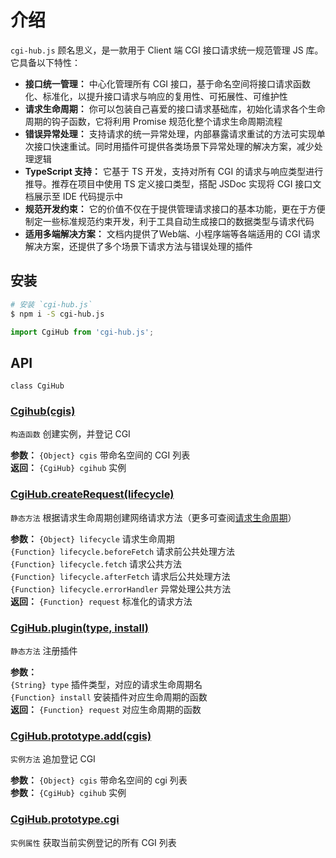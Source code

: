 # 介绍

`cgi-hub.js` 顾名思义，是一款用于 Client 端 CGI 接口请求统一规范管理 JS 库。它具备以下特性：

- **接口统一管理：** 中心化管理所有 CGI 接口，基于命名空间将接口请求函数化、标准化，以提升接口请求与响应的复用性、可拓展性、可维护性
- **请求生命周期：** 你可以包装自己喜爱的接口请求基础库，初始化请求各个生命周期的钩子函数，它将利用 Promise 规范化整个请求生命周期流程
- **错误异常处理：** 支持请求的统一异常处理，内部暴露请求重试的方法可实现单次接口快速重试。同时用插件可提供各类场景下异常处理的解决方案，减少处理逻辑
- **TypeScript 支持：** 它基于 TS 开发，支持对所有 CGI 的请求与响应类型进行推导。推荐在项目中使用 TS 定义接口类型，搭配 JSDoc 实现将 CGI 接口文档展示至 IDE 代码提示中
- **规范开发约束：** 它的价值不仅在于提供管理请求接口的基本功能，更在于方便制定一些标准规范约束开发，利于工具自动生成接口的数据类型与请求代码
- **适用多端解决方案：** 文档内提供了Web端、小程序端等各端适用的 CGI 请求解决方案，还提供了多个场景下请求方法与错误处理的插件

## 安装


```bash
# 安装 `cgi-hub.js`
$ npm i -S cgi-hub.js
```

```ts
import CgiHub from 'cgi-hub.js';
```

## API

`class CgiHub`

### [Cgihub(cgis)](https://github.com/mcc108/cgi-hub.js/blob/master/packages/cgi-hub.js/src/index.ts#L127)

`构造函数` 创建实例，并登记 CGI

**参数：** `{Object} cgis` 带命名空间的 CGI 列表\
**返回：** `{CgiHub} cgihub` 实例

### [CgiHub.createRequest(lifecycle)](https://github.com/mcc108/cgi-hub.js/blob/master/packages/cgi-hub.js/src/index.ts#L83)

`静态方法` 根据请求生命周期创建网络请求方法（更多可查阅[请求生命周期](/guide/lifecycle)）

**参数：** `{Object} lifecycle` 请求生命周期\
`{Function} lifecycle.beforeFetch` 请求前公共处理方法\
`{Function} lifecycle.fetch` 请求公共方法\
`{Function} lifecycle.afterFetch` 请求后公共处理方法\
`{Function} lifecycle.errorHandler` 异常处理公共方法\
**返回：** `{Function} request` 标准化的请求方法

### [CgiHub.plugin(type, install)](https://github.com/mcc108/cgi-hub.js/blob/master/packages/cgi-hub.js/src/index.ts#L71)

`静态方法` 注册插件

**参数：** \
`{String} type` 插件类型，对应的请求生命周期名\
`{Function} install` 安装插件对应生命周期的函数\
**返回：** `{Function} request` 对应生命周期的函数

### [CgiHub.prototype.add(cgis)](https://github.com/mcc108/cgi-hub.js/blob/master/packages/cgi-hub.js/src/index.ts#L138)

`实例方法` 追加登记 CGI

**参数：** `{Object} cgis` 带命名空间的 cgi 列表\
**参数：** `{CgiHub} cgihub` 实例

### [CgiHub.prototype.cgi](https://github.com/mcc108/cgi-hub.js/blob/master/packages/cgi-hub.js/src/index.ts#L120)

`实例属性` 获取当前实例登记的所有 CGI 列表

